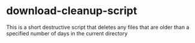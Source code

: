 # download-cleanup-script
This is a short destructive script that deletes any files that are older than a specified number of days in the current directory
